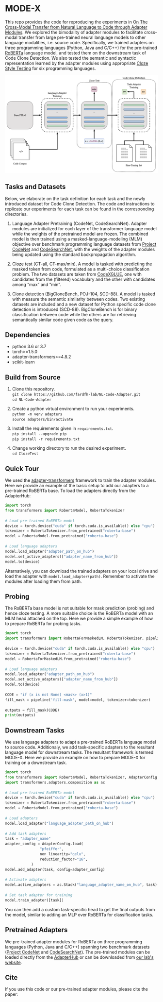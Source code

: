 # MODE-X

This repo provides the code for reproducing the experiments in [On The Cross-Modal Transfer from Natural Language to Code through Adapter Modules](arXiv_link). We explored the bimodality of adapter modules to facilitate cross-modal transfer from large pre-trained neural language models to other language modalities, i.e. source code. Specifically, we trained adapters on three programming languages (Python, Java and C/C++) for the pre-trained [RoBERTa](https://huggingface.co/docs/transformers/model_doc/roberta#transformers.RobertaConfig) language model, and tested them on the downstream task of Code Clone Detection. We also tested the semantic and syntactic representation learned by the adapter modules using appropriate [Cloze Style Testing](./ClozeTest/) for six programming languages.

<p align="center">
<img src="expSetup.png" width="600">
</p>

## Tasks and Datasets

Below, we elaborate on the task definition for each task and the newly introduced dataset for Code Clone Detection. The code and instructions to replicate our experiments for each task can be found in the corresponding directories.

1) Language Adapter Pretraining (CodeNet, CodeSearchNet). Adapter modules are initialized for each layer of the transformer language model while the weights of the pretrained model are frozen. The combined model is then trained using a masked-language-modeling (MLM) objective over benchmark programming language datasets from [Project CodeNet](https://developer.ibm.com/exchanges/data/all/project-codenet/) and [CodeSearchNet](https://github.com/github/CodeSearchNet), with the weights of the adapter modules being updated using the standard backpropagation algorithm.

2) Cloze test (CT-all, CT-max/min). A model is tasked with predicting the masked token from code, formulated as a multi-choice classification problem. The two datasets are taken from [CodeXGLUE](https://github.com/microsoft/CodeXGLUE), one with candidates from the (filtered) vocabulary and the other with candidates among “max” and “min”.

3) Clone detection (BigCloneBench, POJ-104, SCD-88). A model is tasked with measure the semantic similarity between codes. Two existing datasets are included and a new dataset for Python specific code clone detection is introduced (SCD-88). BigCloneBench is for binary classification between code while the others are for retrieving semantically similar code given code as the query.

## Dependencies
* python 3.6 or 3.7
* torch>=1.5.0
* adapter-transformers>=4.8.2
* scikit-learn

## Build from Source

1) Clone this repository.  
   `git clone https://github.com/fardfh-lab/NL-Code-Adapter.git`  
   `cd NL-Code-Adapter`

2) Create a python virtual environment to run your experiments.  
   `python -m venv adapters`  
   `source adapters/bin/activate`

3) Install the requirements given in `requirements.txt`.    
   `pip install --upgrade pip`  
   `pip install -r requirements.txt`
 
4) Change working directory to run the desired experiment.  
   `cd ClozeTest` 

## Quick Tour

We used the [adapter-transformers](https://github.com/Adapter-Hub/adapter-transformers) framework to train the adapter modules. Here we provide an example of the basic setup to add our adapters to a pre-trained RoBERTa base. To load the adapters directly from the AdapterHub:

```python
import torch
from transformers import RobertaModel, RobertaTokenizer

# Load pre-trained RoBERTa model
device = torch.device("cuda" if torch.cuda.is_available() else "cpu")
tokenizer = RobertaTokenizer.from_pretrained("roberta-base")
model = RobertaModel.from_pretrained("roberta-base")

# Load language adapters
model.load_adapter("adapter_path_on_hub")
model.set_active_adapters(["adapter_name_from_hub"])
model.to(device)
```
Alternatively, you can download the trained adapters on your local drive and load the adapter with `model.load_adapter(path)`. Remember to activate the modules after loading them from path.

## Probing

The RoBERTa base model is not suitable for mask prediction (probing) and hence cloze testing. A more suitable choice is the RoBERTa model with an MLM head attached on the top. Here we provide a simple example of how to prepare RoBERTa for probing tasks.

```python
import torch
import transformers import RobertaForMaskedLM, RobertaTokenizer, pipeline

device = torch.device("cuda" if torch.cuda.is_available() else "cpu")
tokenizer = RobertaTokenizer.from_pretrained("roberta-base")
model = RobertaForMaskedLM.from_pretrained("roberta-base")

# Load language adapters
model.load_adapter("adapter_path_on_hub")
model.set_active_adapters(["adapter_name_from_hub"])
model.to(device)

CODE = "if (x is not None) <mask> (x>1)"
fill_mask = pipeline('fill-mask', model=model, tokenizer=tokenizer)

outputs = fill_mask(CODE)
print(outputs)
```

## Downstream Tasks

We use language adapters to adapt a pre-trained RoBERTa language model to source code. Additionaly, we add task-specific adapters to the resultant language model for downstream tasks. The resultant framework is termed MODE-X. Here we provide an example on how to prepare MODE-X for training on a downstream task.

```python
import torch
from transformers import RobertaModel, RobertaTokenizer, AdapterConfig
import transformers.adapters.composition as ac

# Load pre-trained RoBERTa model
device = torch.device("cuda" if torch.cuda.is_available() else "cpu")
tokenizer = RobertaTokenizer.from_pretrained("roberta-base")
model = RobertaModel.from_pretrained("roberta-base")

# Load adapters
model.load_adapter("language_adapter_path_on_hub")

# Add task adapters
task = "adapter_name"
adapter_config = AdapterConfig.load(
                "pfeiffer",
                non_linearity="gelu",
                reduction_factor="16",
            )
model.add_adapter(task, config=adapter_config)

# Activate adapters
model.active_adapters = ac.Stack("language_adapter_name_on_hub", task)

# Set task adapter for training
model.train_adapter([task])
```

You can then add a custom task-specific head to get the final outputs from the model, similar to adding an MLP over RoBERTa for classification tasks.

## Pretrained Adapters

We pre-trained adapter modules for RoBERTa on three programming languages (Python, Java and C/C++) spanning two benchmark datasets ([Project CodeNet](https://developer.ibm.com/exchanges/data/all/project-codenet/) and [CodeSearchNet](https://github.com/github/CodeSearchNet)). The pre-trained modules can be loaded directly from the [AdapterHub](https://docs.adapterhub.ml) or can be downloaded from [our lab's website](https://fardlab.ok.ubc.ca/artifacts/).

## Cite

If you use this code or our pre-trained adapter modules, please cite the paper:
